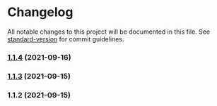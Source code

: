# Changelog

All notable changes to this project will be documented in this file. See [standard-version](https://github.com/conventional-changelog/standard-version) for commit guidelines.

### [1.1.4](https://github.com/ar-insoft/raportowanie-pracy-zlecenia/compare/v1.1.3...v1.1.4) (2021-09-16)

### [1.1.3](https://github.com/ar-insoft/raportowanie-pracy-zlecenia/compare/v1.1.2...v1.1.3) (2021-09-15)

### 1.1.2 (2021-09-15)
